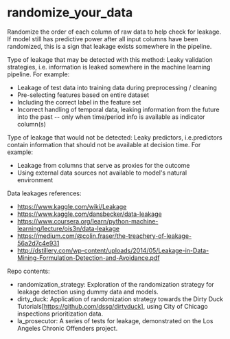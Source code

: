# randomize_your_data
Randomize the order of each column of raw data to help check for leakage. If model still has predictive power after all input columns have been randomized, this is a sign that leakage exists somewhere in the pipeline.  

Type of leakage that may be detected with this method: Leaky validation strategies, i.e. information is leaked somewhere in the machine learning pipeline. For example:
- Leakage of test data into training data during preprocessing / cleaning
- Pre-selecting features based on entire dataset
- Including the correct label in the feature set
- Incorrect handling of temporal data, leaking information from the future into the past -- only when time/period info is available as indicator column(s)

Type of leakage that would not be detected: Leaky predictors, i.e.predictors contain information that should not be available at decision time. For example: 
- Leakage from columns that serve as proxies for the outcome
- Using external data sources not available to model's natural environment 

Data leakages references:  
- https://www.kaggle.com/wiki/Leakage
- https://www.kaggle.com/dansbecker/data-leakage  
- https://www.coursera.org/learn/python-machine-learning/lecture/ois3n/data-leakage
- https://medium.com/@colin.fraser/the-treachery-of-leakage-56a2d7c4e931
- http://dstillery.com/wp-content/uploads/2014/05/Leakage-in-Data-Mining-Formulation-Detection-and-Avoidance.pdf

Repo contents:
- randomization_strategy: Exploration of the randomization strategy for leakage detection using dummy data and models.
- dirty_duck: Application of randomization strategy towards the Dirty Duck Tutorials[https://github.com/dssg/dirtyduck], using City of Chicago inspections prioritization data.
- la_prosecutor: A series of tests for leakage, demonstrated on the Los Angeles Chronic Offenders project.
